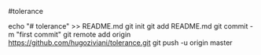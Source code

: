 #tolerance


echo "# tolerance" >> README.md
git init
git add README.md
git commit -m "first commit"
git remote add origin https://github.com/hugoziviani/tolerance.git
git push -u origin master

